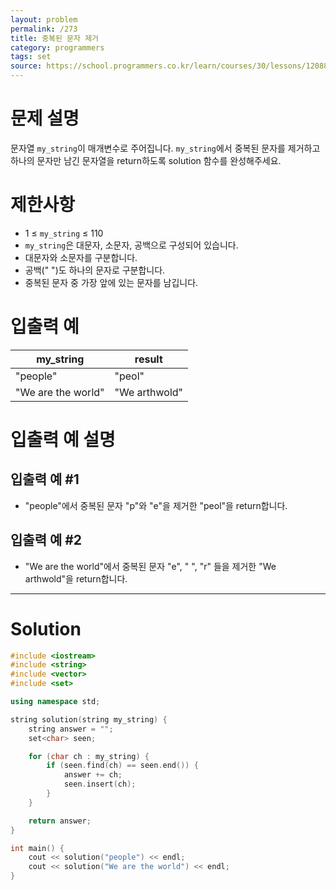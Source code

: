 ```yaml
---
layout: problem
permalink: /273
title: 중복된 문자 제거
category: programmers
tags: set
source: https://school.programmers.co.kr/learn/courses/30/lessons/120888
---
```


# 문제 설명

문자열 `my_string`이 매개변수로 주어집니다. `my_string`에서 중복된 문자를 제거하고 하나의 문자만 남긴 문자열을 return하도록 solution 함수를 완성해주세요.

# 제한사항

- 1 ≤ `my_string` ≤ 110
- `my_string`은 대문자, 소문자, 공백으로 구성되어 있습니다.
- 대문자와 소문자를 구분합니다.
- 공백(" ")도 하나의 문자로 구분합니다.
- 중복된 문자 중 가장 앞에 있는 문자를 남깁니다.

# 입출력 예

| my_string | result |
| --- | --- |
| "people" | "peol" |
| "We are the world" | "We arthwold" |

# 입출력 예 설명

## 입출력 예 #1

- "people"에서 중복된 문자 "p"와 "e"을 제거한 "peol"을 return합니다.

## 입출력 예 #2

- "We are the world"에서 중복된 문자 "e", " ", "r" 들을 제거한 "We arthwold"을 return합니다.

---

# Solution

```cpp
#include <iostream>
#include <string>
#include <vector>
#include <set>

using namespace std;

string solution(string my_string) {
    string answer = "";
    set<char> seen;

    for (char ch : my_string) {
        if (seen.find(ch) == seen.end()) {
            answer += ch;
            seen.insert(ch);
        }
    }

    return answer;
}

int main() {
    cout << solution("people") << endl;
    cout << solution("We are the world") << endl;
}
```
